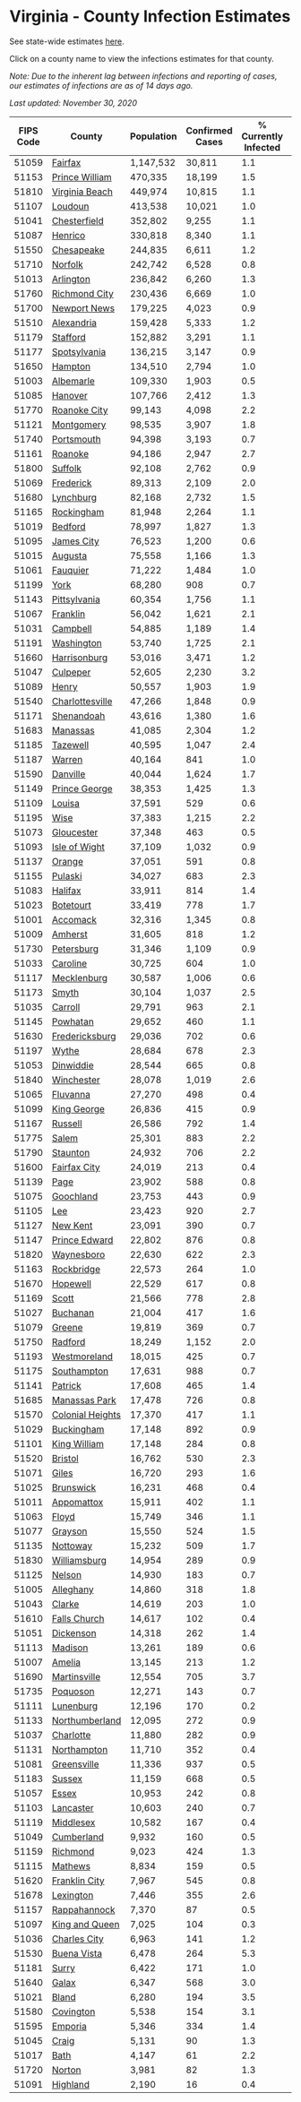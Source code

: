 # Virginia - County Infection Estimates

See state-wide estimates [here](/infections/us-va).

Click on a county name to view the infections estimates for that county.

*Note: Due to the inherent lag between infections and reporting of cases, our estimates of infections are as of 14 days ago.*

*Last updated: November 30, 2020*

|   FIPS Code |                               County |   Population |   Confirmed Cases |   % Currently Infected |   % Total Infected |
|-------------|--------------------------------------|--------------|-------------------|------------------------|--------------------|
|       51059 |                   [Fairfax](fairfax) |    1,147,532 |            30,811 |                    1.1 |               11.6 |
|       51153 |     [Prince William](prince-william) |      470,335 |            18,199 |                    1.5 |               16.1 |
|       51810 |     [Virginia Beach](virginia-beach) |      449,974 |            10,815 |                    1.1 |                8.7 |
|       51107 |                   [Loudoun](loudoun) |      413,538 |            10,021 |                    1.0 |                9.9 |
|       51041 |         [Chesterfield](chesterfield) |      352,802 |             9,255 |                    1.1 |               10.1 |
|       51087 |                   [Henrico](henrico) |      330,818 |             8,340 |                    1.1 |               10.1 |
|       51550 |             [Chesapeake](chesapeake) |      244,835 |             6,611 |                    1.2 |                9.7 |
|       51710 |                   [Norfolk](norfolk) |      242,742 |             6,528 |                    0.8 |               10.0 |
|       51013 |               [Arlington](arlington) |      236,842 |             6,260 |                    1.3 |               11.4 |
|       51760 |       [Richmond City](richmond-city) |      230,436 |             6,669 |                    1.0 |               11.4 |
|       51700 |         [Newport News](newport-news) |      179,225 |             4,023 |                    0.9 |                8.2 |
|       51510 |             [Alexandria](alexandria) |      159,428 |             5,333 |                    1.2 |               14.7 |
|       51179 |                 [Stafford](stafford) |      152,882 |             3,291 |                    1.1 |                8.5 |
|       51177 |         [Spotsylvania](spotsylvania) |      136,215 |             3,147 |                    0.9 |                8.9 |
|       51650 |                   [Hampton](hampton) |      134,510 |             2,794 |                    1.0 |                7.6 |
|       51003 |               [Albemarle](albemarle) |      109,330 |             1,903 |                    0.5 |                6.5 |
|       51085 |                   [Hanover](hanover) |      107,766 |             2,412 |                    1.3 |                8.2 |
|       51770 |         [Roanoke City](roanoke-city) |       99,143 |             4,098 |                    2.2 |               14.1 |
|       51121 |             [Montgomery](montgomery) |       98,535 |             3,907 |                    1.8 |               13.3 |
|       51740 |             [Portsmouth](portsmouth) |       94,398 |             3,193 |                    0.7 |               12.9 |
|       51161 |                   [Roanoke](roanoke) |       94,186 |             2,947 |                    2.7 |               10.2 |
|       51800 |                   [Suffolk](suffolk) |       92,108 |             2,762 |                    0.9 |               11.4 |
|       51069 |               [Frederick](frederick) |       89,313 |             2,109 |                    2.0 |                8.4 |
|       51680 |               [Lynchburg](lynchburg) |       82,168 |             2,732 |                    1.5 |               11.2 |
|       51165 |             [Rockingham](rockingham) |       81,948 |             2,264 |                    1.1 |               11.1 |
|       51019 |                   [Bedford](bedford) |       78,997 |             1,827 |                    1.3 |                7.8 |
|       51095 |             [James City](james-city) |       76,523 |             1,200 |                    0.6 |                6.4 |
|       51015 |                   [Augusta](augusta) |       75,558 |             1,166 |                    1.3 |                5.5 |
|       51061 |                 [Fauquier](fauquier) |       71,222 |             1,484 |                    1.0 |                8.1 |
|       51199 |                         [York](york) |       68,280 |               908 |                    0.7 |                4.9 |
|       51143 |         [Pittsylvania](pittsylvania) |       60,354 |             1,756 |                    1.1 |                9.8 |
|       51067 |                 [Franklin](franklin) |       56,042 |             1,621 |                    2.1 |                9.3 |
|       51031 |                 [Campbell](campbell) |       54,885 |             1,189 |                    1.4 |                7.0 |
|       51191 |             [Washington](washington) |       53,740 |             1,725 |                    2.1 |               10.7 |
|       51660 |         [Harrisonburg](harrisonburg) |       53,016 |             3,471 |                    1.2 |               26.8 |
|       51047 |                 [Culpeper](culpeper) |       52,605 |             2,230 |                    3.2 |               17.3 |
|       51089 |                       [Henry](henry) |       50,557 |             1,903 |                    1.9 |               13.0 |
|       51540 |   [Charlottesville](charlottesville) |       47,266 |             1,848 |                    0.9 |               14.1 |
|       51171 |             [Shenandoah](shenandoah) |       43,616 |             1,380 |                    1.6 |               13.2 |
|       51683 |                 [Manassas](manassas) |       41,085 |             2,304 |                    1.2 |               25.9 |
|       51185 |                 [Tazewell](tazewell) |       40,595 |             1,047 |                    2.4 |                8.2 |
|       51187 |                     [Warren](warren) |       40,164 |               841 |                    1.0 |                7.9 |
|       51590 |                 [Danville](danville) |       40,044 |             1,624 |                    1.7 |               14.0 |
|       51149 |       [Prince George](prince-george) |       38,353 |             1,425 |                    1.3 |               13.4 |
|       51109 |                     [Louisa](louisa) |       37,591 |               529 |                    0.6 |                5.3 |
|       51195 |                         [Wise](wise) |       37,383 |             1,215 |                    2.2 |               10.8 |
|       51073 |             [Gloucester](gloucester) |       37,348 |               463 |                    0.5 |                4.3 |
|       51093 |       [Isle of Wight](isle-of-wight) |       37,109 |             1,032 |                    0.9 |               10.7 |
|       51137 |                     [Orange](orange) |       37,051 |               591 |                    0.8 |                5.9 |
|       51155 |                   [Pulaski](pulaski) |       34,027 |               683 |                    2.3 |                6.4 |
|       51083 |                   [Halifax](halifax) |       33,911 |               814 |                    1.4 |                8.3 |
|       51023 |               [Botetourt](botetourt) |       33,419 |               778 |                    1.7 |                7.9 |
|       51001 |                 [Accomack](accomack) |       32,316 |             1,345 |                    0.8 |               21.7 |
|       51009 |                   [Amherst](amherst) |       31,605 |               818 |                    1.2 |                8.7 |
|       51730 |             [Petersburg](petersburg) |       31,346 |             1,109 |                    0.9 |               13.3 |
|       51033 |                 [Caroline](caroline) |       30,725 |               604 |                    1.0 |                7.1 |
|       51117 |           [Mecklenburg](mecklenburg) |       30,587 |             1,006 |                    0.6 |               13.3 |
|       51173 |                       [Smyth](smyth) |       30,104 |             1,037 |                    2.5 |               11.5 |
|       51035 |                   [Carroll](carroll) |       29,791 |               963 |                    2.1 |               11.4 |
|       51145 |                 [Powhatan](powhatan) |       29,652 |               460 |                    1.1 |                5.5 |
|       51630 |     [Fredericksburg](fredericksburg) |       29,036 |               702 |                    0.6 |                9.7 |
|       51197 |                       [Wythe](wythe) |       28,684 |               678 |                    2.3 |                7.6 |
|       51053 |               [Dinwiddie](dinwiddie) |       28,544 |               665 |                    0.8 |                8.6 |
|       51840 |             [Winchester](winchester) |       28,078 |             1,019 |                    2.6 |               13.3 |
|       51065 |                 [Fluvanna](fluvanna) |       27,270 |               498 |                    0.4 |                7.4 |
|       51099 |           [King George](king-george) |       26,836 |               415 |                    0.9 |                5.7 |
|       51167 |                   [Russell](russell) |       26,586 |               792 |                    1.4 |                9.7 |
|       51775 |                       [Salem](salem) |       25,301 |               883 |                    2.2 |               11.8 |
|       51790 |                 [Staunton](staunton) |       24,932 |               706 |                    2.2 |                9.3 |
|       51600 |         [Fairfax City](fairfax-city) |       24,019 |               213 |                    0.4 |                3.8 |
|       51139 |                         [Page](page) |       23,902 |               588 |                    0.8 |               10.9 |
|       51075 |               [Goochland](goochland) |       23,753 |               443 |                    0.9 |                7.6 |
|       51105 |                           [Lee](lee) |       23,423 |               920 |                    2.7 |               12.9 |
|       51127 |                 [New Kent](new-kent) |       23,091 |               390 |                    0.7 |                6.1 |
|       51147 |       [Prince Edward](prince-edward) |       22,802 |               876 |                    0.8 |               14.8 |
|       51820 |             [Waynesboro](waynesboro) |       22,630 |               622 |                    2.3 |                9.5 |
|       51163 |             [Rockbridge](rockbridge) |       22,573 |               264 |                    1.0 |                4.0 |
|       51670 |                 [Hopewell](hopewell) |       22,529 |               617 |                    0.8 |               10.5 |
|       51169 |                       [Scott](scott) |       21,566 |               778 |                    2.8 |               11.7 |
|       51027 |                 [Buchanan](buchanan) |       21,004 |               417 |                    1.6 |                6.7 |
|       51079 |                     [Greene](greene) |       19,819 |               369 |                    0.7 |                6.8 |
|       51750 |                   [Radford](radford) |       18,249 |             1,152 |                    2.0 |               21.4 |
|       51193 |         [Westmoreland](westmoreland) |       18,015 |               425 |                    0.7 |                9.0 |
|       51175 |           [Southampton](southampton) |       17,631 |               988 |                    0.7 |               21.6 |
|       51141 |                   [Patrick](patrick) |       17,608 |               465 |                    1.4 |                9.2 |
|       51685 |       [Manassas Park](manassas-park) |       17,478 |               726 |                    0.8 |               18.9 |
|       51570 | [Colonial Heights](colonial-heights) |       17,370 |               417 |                    1.1 |                9.8 |
|       51029 |             [Buckingham](buckingham) |       17,148 |               892 |                    0.9 |               24.4 |
|       51101 |         [King William](king-william) |       17,148 |               284 |                    0.8 |                6.0 |
|       51520 |                   [Bristol](bristol) |       16,762 |               530 |                    2.3 |               10.4 |
|       51071 |                       [Giles](giles) |       16,720 |               293 |                    1.6 |                5.4 |
|       51025 |               [Brunswick](brunswick) |       16,231 |               468 |                    0.4 |               10.7 |
|       51011 |             [Appomattox](appomattox) |       15,911 |               402 |                    1.1 |                9.0 |
|       51063 |                       [Floyd](floyd) |       15,749 |               346 |                    1.1 |                7.3 |
|       51077 |                   [Grayson](grayson) |       15,550 |               524 |                    1.5 |               11.9 |
|       51135 |                 [Nottoway](nottoway) |       15,232 |               509 |                    1.7 |               12.0 |
|       51830 |         [Williamsburg](williamsburg) |       14,954 |               289 |                    0.9 |                7.8 |
|       51125 |                     [Nelson](nelson) |       14,930 |               183 |                    0.7 |                4.4 |
|       51005 |               [Alleghany](alleghany) |       14,860 |               318 |                    1.8 |                7.3 |
|       51043 |                     [Clarke](clarke) |       14,619 |               203 |                    1.0 |                5.0 |
|       51610 |         [Falls Church](falls-church) |       14,617 |               102 |                    0.4 |                4.0 |
|       51051 |               [Dickenson](dickenson) |       14,318 |               262 |                    1.4 |                6.0 |
|       51113 |                   [Madison](madison) |       13,261 |               189 |                    0.6 |                5.6 |
|       51007 |                     [Amelia](amelia) |       13,145 |               213 |                    1.2 |                6.0 |
|       51690 |         [Martinsville](martinsville) |       12,554 |               705 |                    3.7 |               19.3 |
|       51735 |                 [Poquoson](poquoson) |       12,271 |               143 |                    0.7 |                4.2 |
|       51111 |               [Lunenburg](lunenburg) |       12,196 |               170 |                    0.2 |                5.1 |
|       51133 |     [Northumberland](northumberland) |       12,095 |               272 |                    0.9 |                8.1 |
|       51037 |               [Charlotte](charlotte) |       11,880 |               282 |                    0.9 |                8.5 |
|       51131 |           [Northampton](northampton) |       11,710 |               352 |                    0.4 |               15.8 |
|       51081 |           [Greensville](greensville) |       11,336 |               937 |                    0.5 |               32.8 |
|       51183 |                     [Sussex](sussex) |       11,159 |               668 |                    0.5 |               23.8 |
|       51057 |                       [Essex](essex) |       10,953 |               242 |                    0.8 |                8.6 |
|       51103 |               [Lancaster](lancaster) |       10,603 |               240 |                    0.7 |                7.8 |
|       51119 |               [Middlesex](middlesex) |       10,582 |               167 |                    0.4 |                5.7 |
|       51049 |             [Cumberland](cumberland) |        9,932 |               160 |                    0.5 |                6.3 |
|       51159 |                 [Richmond](richmond) |        9,023 |               424 |                    1.3 |               25.2 |
|       51115 |                   [Mathews](mathews) |        8,834 |               159 |                    0.5 |                6.0 |
|       51620 |       [Franklin City](franklin-city) |        7,967 |               545 |                    0.8 |               25.2 |
|       51678 |               [Lexington](lexington) |        7,446 |               355 |                    2.6 |               15.5 |
|       51157 |         [Rappahannock](rappahannock) |        7,370 |                87 |                    0.5 |                4.5 |
|       51097 |     [King and Queen](king-and-queen) |        7,025 |               104 |                    0.3 |                5.7 |
|       51036 |         [Charles City](charles-city) |        6,963 |               141 |                    1.2 |                8.2 |
|       51530 |           [Buena Vista](buena-vista) |        6,478 |               264 |                    5.3 |               13.9 |
|       51181 |                       [Surry](surry) |        6,422 |               171 |                    1.0 |                9.6 |
|       51640 |                       [Galax](galax) |        6,347 |               568 |                    3.0 |               35.4 |
|       51021 |                       [Bland](bland) |        6,280 |               194 |                    3.5 |                8.9 |
|       51580 |               [Covington](covington) |        5,538 |               154 |                    3.1 |                8.2 |
|       51595 |                   [Emporia](emporia) |        5,346 |               334 |                    1.4 |               25.6 |
|       51045 |                       [Craig](craig) |        5,131 |                90 |                    1.3 |                6.1 |
|       51017 |                         [Bath](bath) |        4,147 |                61 |                    2.2 |                4.8 |
|       51720 |                     [Norton](norton) |        3,981 |                82 |                    1.3 |                7.0 |
|       51091 |                 [Highland](highland) |        2,190 |                16 |                    0.4 |                3.1 |
